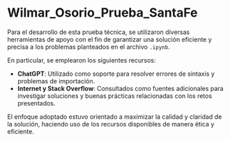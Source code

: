 # Wilmar_Osorio_Prueba_SantaFe

Para el desarrollo de esta prueba técnica, se utilizaron diversas herramientas de apoyo con el fin de garantizar una solución eficiente y precisa a los problemas planteados en el archivo `.ipynb`.

En particular, se emplearon los siguientes recursos:

- **ChatGPT**: Utilizado como soporte para resolver errores de sintaxis y problemas de importación.  
- **Internet y Stack Overflow**: Consultados como fuentes adicionales para investigar soluciones y buenas prácticas relacionadas con los retos presentados.

El enfoque adoptado estuvo orientado a maximizar la calidad y claridad de la solución, haciendo uso de los recursos disponibles de manera ética y eficiente.
